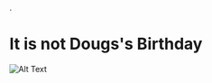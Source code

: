 
 .   
    
# **It is not Dougs's Birthday**

![Alt Text](https://media.giphy.com/media/znrnkBB5sKfhS/giphy.gif)
